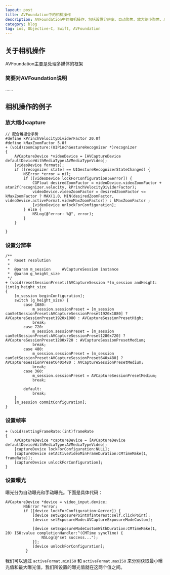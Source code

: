 ```yaml
---
layout: post
title: AVFoundation中的相机操作
description: AVFoundation中的相机操作，包括设置分辨率、自动聚焦、放大缩小聚焦、反转摄像头、拍照、音频录制和播放、视频录制和播放；讲解使用AVFoundation需要的注意事项等。
category: blog
tag: ios, Objective-C, Swift, AVFoundation
---
```


## 关于相机操作

AVFoundation主要是处理多媒体的框架

### 简要对AVFoundation说明

……



## 相机操作的例子

### 放大缩小capture

```
// 配合着捏合手势
#define kPrinchVelocityDividerFactor 20.0f
#define kMaxZoomFactor 5.0f
+ (void)zoomCapture:(UIPinchGestureRecognizer *)recognizer
{
    AVCaptureDevice *videoDevice = [AVCaptureDevice defaultDeviceWithMediaType:AVMediaTypeVideo];
    [videoDevice formats];
    if ([recognizer state] == UIGestureRecognizerStateChanged) {
        NSError *error = nil;
        if ([videoDevice lockForConfiguration:&error]) {
            CGFloat desiredZoomFactor = videoDevice.videoZoomFactor + atan2f(recognizer.velocity, kPrinchVelocityDividerFactor);
            videoDevice.videoZoomFactor = desiredZoomFactor <= kMaxZoomFactor ? MAX(1.0, MIN(desiredZoomFactor, videoDevice.activeFormat.videoMaxZoomFactor)) : kMaxZoomFactor ;
            [videoDevice unlockForConfiguration];
        } else {
            NSLog(@"error: %@", error);
        }
    }

}
```

### 设置分辨率

```
/**
 *  Reset resolution
 *
 *  @param m_session     AVCaptureSession instance
 *  @param g_height_size
 */
+ (void)resetSessionPreset:(AVCaptureSession *)m_session andHeight:(int)g_height_size
{
    [m_session beginConfiguration];
    switch (g_height_size) {
        case 1080:
            m_session.sessionPreset = [m_session canSetSessionPreset:AVCaptureSessionPreset1920x1080] ? AVCaptureSessionPreset1920x1080 : AVCaptureSessionPresetHigh;
            break;
        case 720:
            m_session.sessionPreset = [m_session canSetSessionPreset:AVCaptureSessionPreset1280x720] ? AVCaptureSessionPreset1280x720 : AVCaptureSessionPresetMedium;
            break;
        case 480:
            m_session.sessionPreset = [m_session canSetSessionPreset:AVCaptureSessionPreset640x480] ? AVCaptureSessionPreset640x480 : AVCaptureSessionPresetMedium;
            break;
        case 360:
            m_session.sessionPreset = AVCaptureSessionPresetMedium;
            break;
            
        default:
            break;
    }
    [m_session commitConfiguration];
}

```

### 设置帧率

```
+ (void)settingFrameRate:(int)frameRate
{
    AVCaptureDevice *captureDevice = [AVCaptureDevice defaultDeviceWithMediaType:AVMediaTypeVideo];
    [captureDevice lockForConfiguration:NULL];
    [captureDevice setActiveVideoMinFrameDuration:CMTimeMake(1, frameRate)];
    [captureDevice unlockForConfiguration];
}
```

### 设置曝光

曝光分为自动曝光和手动曝光。下面是具体代码：

	AVCaptureDevice *device = video_input.device;
	        NSError *error;
	        if ([device lockForConfiguration:&error]) {
	            [device setExposurePointOfInterest:self.clickPoint];
	            [device setExposureMode:AVCaptureExposureModeCustom];
	            
	            [device setExposureModeCustomWithDuration:CMTimeMake(1, 20) ISO:value completionHandler:^(CMTime syncTime) {
	                NSLog(@"set success...");
	            }];
	            [device unlockForConfiguration];
	         }

我们可以通过 `activeFormat.minISO` 和 `activeFormat.maxISO` 来分别获取最小曝光值和最大曝光值，我们所设置的曝光值就在这两个值之间。
